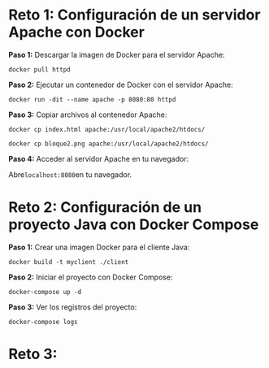 # Reto 1: Configuración de un servidor Apache con Docker

**Paso 1:** Descargar la imagen de Docker para el servidor Apache:

`docker pull httpd`

 **Paso 2:** Ejecutar un contenedor de Docker con el servidor Apache:
 
`docker run -dit --name apache -p 8080:80 httpd`

**Paso 3:** Copiar archivos al contenedor Apache:

`docker cp index.html apache:/usr/local/apache2/htdocs/ `

`docker cp bloque2.png apache:/usr/local/apache2/htdocs/`

**Paso 4:** Acceder al servidor Apache en tu navegador:

Abre` localhost:8080 `en tu navegador.

# Reto 2: Configuración de un proyecto Java con Docker Compose

**Paso 1:** Crear una imagen Docker para el cliente Java:

`docker build -t myclient ./client`

**Paso 2:** Iniciar el proyecto con Docker Compose:

`docker-compose up -d`

**Paso 3:** Ver los registros del proyecto:

`docker-compose logs`

# Reto 3:
